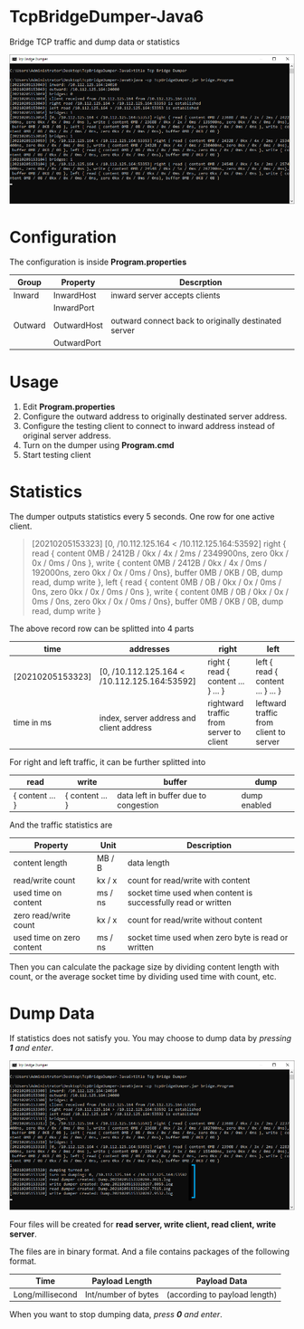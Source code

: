 # TcpBridgeDumper-Java6
Bridge TCP traffic and dump data or statistics

![preview](https://raw.githubusercontent.com/tommy-iasia/TcpBridgeDumper-Java6/master/preview/main.png)

# Configuration
The configuration is inside **Program.properties**

| Group | Property | Descrption |
| ---- | ---- | ---- |
|Inward|InwardHost|inward server accepts clients|
| |InwardPort| |
|Outward|OutwardHost|outward connect back to originally destinated server|
| |OutwardPort| |

# Usage

1. Edit **Program.properties**
2. Configure the outward address to originally destinated server address.
3. Configure the testing client to connect to inward address instead of original server address.
4. Turn on the dumper using **Program.cmd**
5. Start testing client

# Statistics

The dumper outputs statistics every 5 seconds. One row for one active client.

> [20210205153323] [0, /10.112.125.164 < /10.112.125.164:53592] right { read { content 0MB / 2412B / 0kx / 4x / 2ms / 2349900ns, zero 0kx / 0x / 0ms / 0ns }, write { content 0MB / 2412B / 0kx / 4x / 0ms / 192000ns, zero 0kx / 0x / 0ms / 0ns}, buffer 0MB / 0KB / 0B, dump read, dump write }, left { read { content 0MB / 0B / 0kx / 0x / 0ms / 0ns, zero 0kx / 0x / 0ms / 0ns }, write { content 0MB / 0B / 0kx / 0x / 0ms / 0ns, zero 0kx / 0x / 0ms / 0ns}, buffer 0MB / 0KB / 0B, dump read, dump write }

The above record row can be splitted into 4 parts

| time | addresses | right | left |
| ---- | ---- | ---- | ---- |
| [20210205153323] | [0, /10.112.125.164 < /10.112.125.164:53592] | right { read { content ... } ... } | left { read { content ... } ... } |
| time in ms | index, server address and client address | rightward traffic from server to client | leftward traffic from client to server |

For right and left traffic, it can be further splitted into

| read | write | buffer | dump |
| ---- | ---- | ---- | ---- |
| { content ... } | { content ... } | data left in buffer due to congestion | dump enabled |

And the traffic statistics are

| Property | Unit | Description
| ---- | ---- | ---- |
| content length | MB / B | data length |
| read/write count | kx / x | count for read/write with content |
| used time on content | ms / ns | socket time used when content is successfully read or written |
| zero read/write count | kx / x | count for read/write without content |
| used time on zero content | ms / ns | socket time used when zero byte is read or written |

Then you can calculate the package size by dividing content length with count, or the average socket time by dividing used time with count, etc.

# Dump Data

If statistics does not satisfy you. You may choose to dump data by *pressing **1** and enter*.

![dump](https://raw.githubusercontent.com/tommy-iasia/TcpBridgeDumper-Java6/master/preview/dumping.png)

Four files will be created for **read server, write client, read client, write server**.

The files are in binary format. And a file contains packages of the following format.

| Time | Payload Length | Payload Data |
| ---- | ---- | ---- |
| Long/millisecond | Int/number of bytes | (according to payload length) |

When you want to stop dumping data, *press **0** and enter*.
